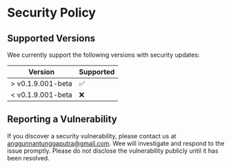 # Security Policy

## Supported Versions

Wee currently support the following versions with security updates:

| Version           | Supported          |
| ----------------- | ------------------ |
| > v0.1.9.001-beta | :white_check_mark: |
| < v0.1.9.001-beta | :x:                |

## Reporting a Vulnerability

If you discover a security vulnerability, please contact us at anggunnantunggaputra@gmail.com. Wee will investigate and respond to the issue promptly. Please do not disclose the vulnerability publicly until it has been resolved.
